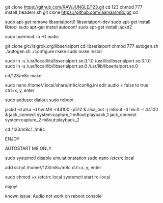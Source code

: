 git clone https://github.com/RAWJUNGLE/123.git
cd 123
chmod 777 install_headers.sh 
git clone https://github.com/laamaa/m8c.git
cd 

sudo apt-get remove libserialport0 libserialport-dev
sudo apt-get install libtool
sudo apt-get install autoconf
sudo apt-get install jackd2

sudo usermod -a -G audio <username>

git clone git://sigrok.org/libserialport
cd libserialport
chmod 777 autogen.sh
./autogen.sh
./configure
make
sudo make install

sudo ln -s /usr/local/lib/libserialport.so.0.1.0 /usr/lib/libserialport.so.0.1.0
sudo ln -s /usr/local/lib/libserialport.so.0 /usr/lib/libserialport.so.0

cd/123/m8c
make

sudo nano /home/<username>/.local/share/m8c/config.ini
edit audio = false to true
ctrl+x, y, enter

sudo adduser <username> dialout
sudo reboot

jackd -d alsa -d hw:M8 -r44100 -p512 &
alsa_out -j m8out -d hw:0 -r 44100 &
jack_connect system:capture_1 m8out:playback_1
jack_connect system:capture_2 m8out:playback_2

cd /123/m8c/
./m8c

ENJOY 

AUTOSTART M8 ONLY 

sudo systemctl disable emulationstation
sudo nano /etc/rc.local

add script  /home/<username>/123/m8c/m8c
ctrl+x, y, enter

sudo chmod +x /etc/rc.local
systemctl start rc-local

enjoy! 

known issue: 
Audio not work on reboot console
